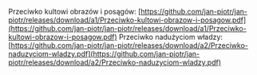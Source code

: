 Przeciwko kultowi obrazów i posągów: [https://github.com/jan-piotr/jan-piotr/releases/download/a1/Przeciwko-kultowi-obrazow-i-posagow.pdf](https://github.com/jan-piotr/jan-piotr/releases/download/a1/Przeciwko-kultowi-obrazow-i-posagow.pdf)
Przeciwko nadużyciom władzy: [https://github.com/jan-piotr/jan-piotr/releases/download/a2/Przeciwko-naduzyciom-wladzy.pdf](https://github.com/jan-piotr/jan-piotr/releases/download/a2/Przeciwko-naduzyciom-wladzy.pdf)
